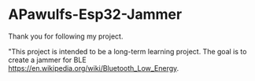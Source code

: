 # APawulfs-Esp32-Jammer
Thank you for following my project.


"This project is intended to be a long-term learning project. The goal is to create a jammer for BLE https://en.wikipedia.org/wiki/Bluetooth_Low_Energy.
